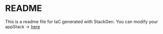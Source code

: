 # README
This is a readme file for IaC generated with StackGen.
You can modify your appStack -> [here](http://main.dev.stackgen.com/appstacks/40d6d326-5473-41f6-b2b8-e5dcf48e4482)
